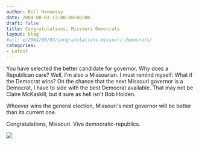 ```yaml
---
author: Bill Hennessy
date: 2004-08-03 13:00:00+00:00
draft: false
title: Congratulations, Missouri Democrats
layout: blog
#url: e/2004/08/03/congratulations-missouri-democrats/
categories:
- Latest
---
```


You have selected the better candidate for governor.  Why does a Republican care?  Well, I'm also a Missourian.  I must remind myself:  What if the Democrat wins?  On the chance that the next Missouri governor is a Democrat, I have to side with the best Democrat available.  That may not be Claire McKaskill, but it sure as hell isn't Bob Holden.  
  
Whoever wins the general election, Missouri's next governor will be better than its current one.    
  
Congratulations, Missouri.  Viva democratic-republics.  
  
![](https://blog.billhennessy.com/aggbug.aspx?PostID=659)

